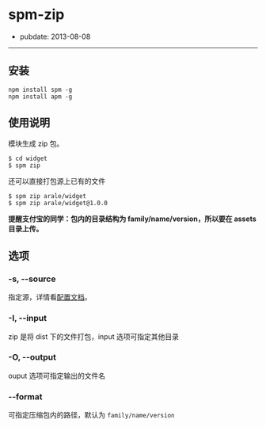 # spm-zip

- pubdate: 2013-08-08

-----------

## 安装

```
npm install spm -g
npm install apm -g
```

## 使用说明

模块生成 zip 包。

```
$ cd widget
$ spm zip
```

还可以直接打包源上已有的文件

```
$ spm zip arale/widget
$ spm zip arale/widget@1.0.0
```

**提醒支付宝的同学：包内的目录结构为 family/name/version，所以要在 assets 目录上传。**

## 选项

### -s, --source

指定源，详情看[配置文档]()。

### -I, --input

zip 是将 dist 下的文件打包，input 选项可指定其他目录

### -O, --output

ouput 选项可指定输出的文件名
    
### --format

可指定压缩包内的路径，默认为 `family/name/version`